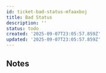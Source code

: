 ```yaml
---
id: ticket-bad-status-mfaaxboj
title: Bad Status
description: ''
status: todo
created: '2025-09-07T23:05:57.859Z'
updated: '2025-09-07T23:05:57.859Z'
---
```


## Notes
